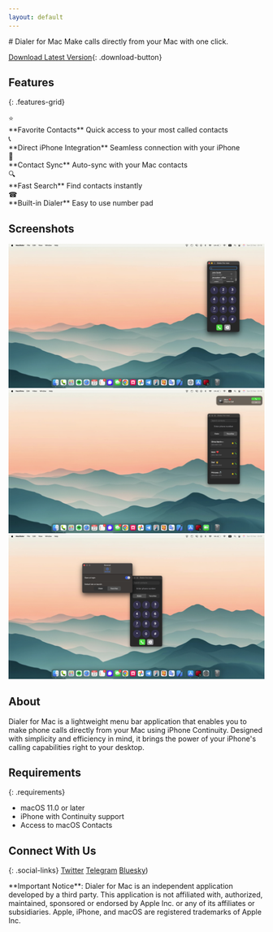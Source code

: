 ```yaml
---
layout: default
---
```


<div class="hero">
  # Dialer for Mac
  Make calls directly from your Mac with one click.
  
  [Download Latest Version](link-to-your-app){: .download-button}
</div>

## Features
{: .features-grid}
<div class="feature-card">
  <div class="emoji">⭐</div>
  **Favorite Contacts**
  Quick access to your most called contacts
</div>

<div class="feature-card">
  <div class="emoji">📞</div>
  **Direct iPhone Integration**
  Seamless connection with your iPhone
</div>

<div class="feature-card">
  <div class="emoji">📇</div>
  **Contact Sync**
  Auto-sync with your Mac contacts
</div>

<div class="feature-card">
  <div class="emoji">🔍</div>
  **Fast Search**
  Find contacts instantly
</div>

<div class="feature-card">
  <div class="emoji">☎</div>
  **Built-in Dialer**
  Easy to use number pad
</div>

## Screenshots
<div class="screenshots-container">
  <div class="screenshots-gallery">
    <img src="assets/images/screenshot-2.png" alt="Favorites View">
    <img src="assets/images/screenshot-3.png" alt="Dialer View">
    <img src="assets/images/screenshot-4.png" alt="Settings">
  </div>
</div>

## About
Dialer for Mac is a lightweight menu bar application that enables you to make phone calls directly from your Mac using iPhone Continuity. Designed with simplicity and efficiency in mind, it brings the power of your iPhone's calling capabilities right to your desktop.

## Requirements
{: .requirements}
- macOS 11.0 or later
- iPhone with Continuity support
- Access to macOS Contacts

## Connect With Us
{: .social-links}
[Twitter](https://twitter.com/RefaelCohe)
[Telegram](https://t.me/RefaelCohen)
[Bluesky](https://bsky.app/profile/refco.bsky.social))

<div class="disclaimer">
**Important Notice**: Dialer for Mac is an independent application developed by a third party. This application is not affiliated with, authorized, maintained, sponsored or endorsed by Apple Inc. or any of its affiliates or subsidiaries. Apple, iPhone, and macOS are registered trademarks of Apple Inc.
</div>
